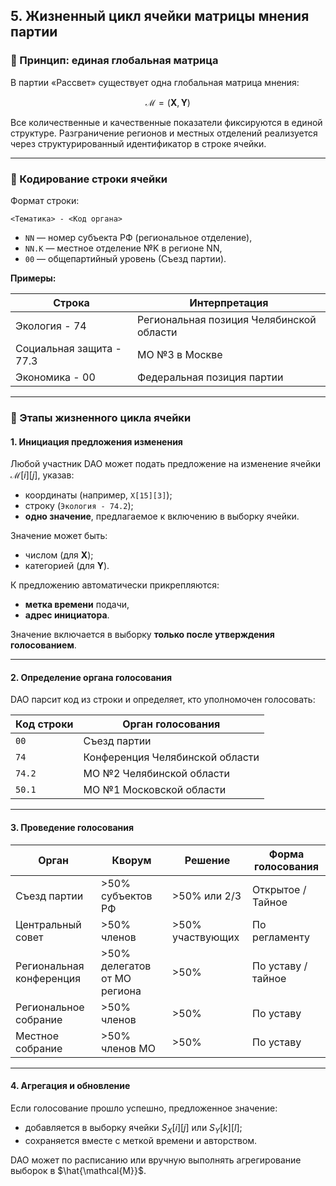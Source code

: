 ## 5. Жизненный цикл ячейки матрицы мнения партии

### 🔐 Принцип: единая глобальная матрица

В партии «Рассвет» существует одна глобальная матрица мнения:

$$
\mathcal{M} = (\mathbf{X}, \mathbf{Y})
$$

Все количественные и качественные показатели фиксируются в единой структуре. Разграничение регионов и местных отделений реализуется через структурированный идентификатор в строке ячейки.

---

### 🧩 Кодирование строки ячейки

Формат строки:
```
<Тематика> - <Код органа>
```

- `NN` — номер субъекта РФ (региональное отделение),
- `NN.K` — местное отделение №K в регионе NN,
- `00` — общепартийный уровень (Съезд партии).

**Примеры:**

| Строка              | Интерпретация                                           |
|---------------------|----------------------------------------------------------|
| Экология - 74       | Региональная позиция Челябинской области                |
| Социальная защита - 77.3 | МО №3 в Москве                                    |
| Экономика - 00      | Федеральная позиция партии                              |

---

### 🔄 Этапы жизненного цикла ячейки

#### 1. Инициация предложения изменения

Любой участник DAO может подать предложение на изменение ячейки $\mathcal{M}[i][j]$, указав:

- координаты (например, `X[15][3]`);
- строку (`Экология - 74.2`);
- **одно значение**, предлагаемое к включению в выборку ячейки.

Значение может быть:
- числом (для $\mathbf{X}$);
- категорией (для $\mathbf{Y}$).

К предложению автоматически прикрепляются:
- **метка времени** подачи,
- **адрес инициатора**.

Значение включается в выборку **только после утверждения голосованием**.

---

#### 2. Определение органа голосования

DAO парсит код из строки и определяет, кто уполномочен голосовать:

| Код строки | Орган голосования                    |
|------------|--------------------------------------|
| `00`       | Съезд партии                         |
| `74`       | Конференция Челябинской области      |
| `74.2`     | МО №2 Челябинской области            |
| `50.1`     | МО №1 Московской области             |

---

#### 3. Проведение голосования

| Орган                    | Кворум                      | Решение             | Форма голосования    |
|--------------------------|-----------------------------|---------------------|-----------------------|
| Съезд партии             | >50% субъектов РФ           | >50% или 2/3        | Открытое / Тайное     |
| Центральный совет        | >50% членов                 | >50% участвующих    | По регламенту         |
| Региональная конференция | >50% делегатов от МО региона| >50%                | По уставу / тайное    |
| Региональное собрание    | >50% членов                 | >50%                | По уставу             |
| Местное собрание         | >50% членов МО              | >50%                | По уставу             |

---

#### 4. Агрегация и обновление

Если голосование прошло успешно, предложенное значение:
- добавляется в выборку ячейки $S_X[i][j]$ или $S_Y[k][l]$;
- сохраняется вместе с меткой времени и авторством.

DAO может по расписанию или вручную выполнять агрегирование выборок в $\hat{\mathcal{M}}$.